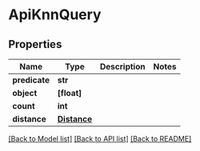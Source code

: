 # ApiKnnQuery


## Properties
Name | Type | Description | Notes
------------ | ------------- | ------------- | -------------
**predicate** | **str** |  | 
**object** | **[float]** |  | 
**count** | **int** |  | 
**distance** | [**Distance**](Distance.md) |  | 

[[Back to Model list]](../README.md#documentation-for-models) [[Back to API list]](../README.md#documentation-for-api-endpoints) [[Back to README]](../README.md)


